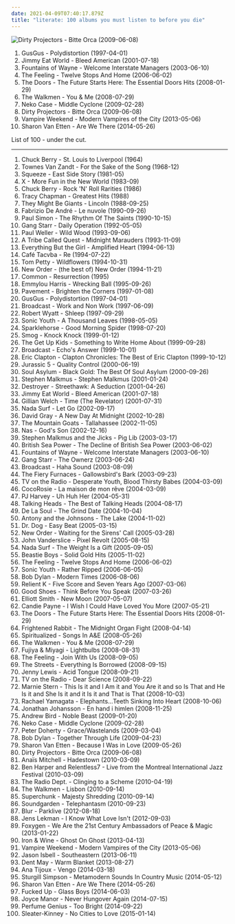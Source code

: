 ```yaml
---
date: 2021-04-09T07:40:17.879Z
title: "literate: 100 albums you must listen to before you die"
---
```

![Dirty Projectors - Bitte Orca (2009-06-08)](http://coverartarchive.org/release/5a5b5fe2-0898-3026-afb7-378fb8373752/8131494180-500.jpg "Dirty Projectors - Bitte Orca (2009-06-08)")
<ol class="albums">
<li data-cover="http://coverartarchive.org/release/dcb928fa-c187-4988-a2a4-bbd227165e15/2942354800-500.jpg" data-tags="electronic, electronica, trip-hop, indie rock, energetic, literate, confident, hypnotic, somber, complex, trippy, sophisticated, alternative dance, cerebral, playful, partying, sensual, imagination, soothing, stylish, boisterous" role="button">GusGus - Polydistortion (1997-04-01)</li>
<li data-cover="http://coverartarchive.org/release/d475a4fe-ef67-4bc9-9eef-1f2150964c1d/5572153535-500.jpg" data-tags="alternative rock, rock, emo" role="button">Jimmy Eat World - Bleed American (2001-07-18)</li>
<li data-cover="http://coverartarchive.org/release/f4810353-6d20-4c08-aa9d-c2b5059ccc8c/20935552675-500.jpg" data-tags="indie" role="button">Fountains of Wayne - Welcome Interstate Managers (2003-06-10)</li>
<li data-cover="https://img.discogs.com/ngP72QwaCQL3ltaXToJDNaOtB4Q=/fit-in/600x600/filters:strip_icc():format(jpeg):mode_rgb():quality(90)/discogs-images/R-772344-1244368217.jpeg.jpg" data-tags="british, soft rock, pop, indie, rock" role="button">The Feeling - Twelve Stops And Home (2006-06-02)</li>
<li data-cover="http://coverartarchive.org/release/2d4a66b0-c436-4f44-b3d4-29e6e8db8d8c/14954913625-500.jpg" data-tags="rock, hard rock, usa, druggy, album rock, psychedelic, energetic, ominous, passionate, literate, confident, aggressive, menacing, freewheeling, provocative, dramatic, raucous, blues rock, trippy, compilation, 00s, proto-punk, sensual, summery, sexual, nocturnal, brooding, rebellious, the doors, cathartic, rowdy, theatrical, swaggering, angst-ridden, brash, hanging out, bravado, reckless, night driving, am pop, exfandessixties" role="button">The Doors - The Future Starts Here: The Essential Doors Hits (2008-01-29)</li>
<li data-cover="https://img.discogs.com/-sPlLxV39Lnu5OD9kOWaYZcWvws=/fit-in/250x250/filters:strip_icc():format(jpeg):mode_rgb():quality(90)/discogs-images/R-1460412-1221399633.jpeg.jpg" data-tags="indie rock, gigantic music" role="button">The Walkmen - You & Me (2008-07-29)</li>
<li data-cover="http://coverartarchive.org/release/05472483-8124-3552-93dd-b3c6d1e106fa/22402218939-500.jpg" data-tags="alt-country, indie rock" role="button">Neko Case - Middle Cyclone (2009-02-28)</li>
<li data-cover="http://coverartarchive.org/release/5a5b5fe2-0898-3026-afb7-378fb8373752/8131494180-500.jpg" data-tags="experimental, indie rock, freak folk" role="button">Dirty Projectors - Bitte Orca (2009-06-08)</li>
<li data-cover="http://coverartarchive.org/release/35a7ea89-605b-466e-a5c5-1726f56f980f/4265527988-500.jpg" data-tags="indie rock" role="button">Vampire Weekend - Modern Vampires of the City (2013-05-06)</li>
<li data-cover="http://coverartarchive.org/release/294ce5a9-a36b-4e41-982e-56f2f94bb581/20346832405-500.jpg" data-tags="folk, indie folk" role="button">Sharon Van Etten - Are We There (2014-05-26)</li>
</ol>
List of 100 - under the cut.
<!-- more -->

_________________

<ol class="albums">
<li data-cover="http://coverartarchive.org/release/931cd000-1de5-4ad4-8b6b-9d1790af8683/6329235884-500.jpg" data-tags="rock, 60s" role="button">
Chuck Berry - St. Louis to Liverpool (1964)
</li>
<li data-cover="http://coverartarchive.org/release/0500c425-43b8-3913-bcb5-e4855a11263f/18741456192-500.jpg" data-tags="country, 60s, folk, singer-songwriter, contemporary folk, americana, folk rock" role="button">
Townes Van Zandt - For the Sake of the Song (1968-12)
</li>
<li data-cover="https://img.discogs.com/cFYpPn8BkPXVzV15H9zZkIn3zno=/fit-in/600x450/filters:strip_icc():format(jpeg):mode_rgb():quality(90)/discogs-images/R-16002100-1602676227-1207.jpeg.jpg" data-tags="new wave, squeeze" role="button">
Squeeze - East Side Story (1981-05)
</li>
<li data-cover="https://img.discogs.com/WWBAG0_RwvmNCQZcFUK1p0leez0=/fit-in/600x600/filters:strip_icc():format(jpeg):mode_rgb():quality(90)/discogs-images/R-925921-1183246992.jpeg.jpg" data-tags="punk" role="button">
X - More Fun in the New World (1983-09)
</li>
<li data-cover="http://coverartarchive.org/release/677b08b3-93ba-43c1-aa67-390c1647fa04/8018278557-500.jpg" data-tags="60s, energetic, summer, literate, oldies, cheerful, irreverent, organic, confident, freewheeling, raucous, 50s, rock n roll, road trip, playful, reunion, chuck, rollicking, celebratory, witty, joyous, humorous, rowdy, swaggering, tgif, boisterous, rambunctious, bravado, icmusick, rockaroundthebunker" role="button">
Chuck Berry - Rock 'N' Roll Rarities (1986)
</li>
<li data-cover="https://img.discogs.com/LOoqbLe3TNTnjdrW0DQ73lB0Qpo=/fit-in/600x602/filters:strip_icc():format(jpeg):mode_rgb():quality(90)/discogs-images/R-2064871-1262473039.jpeg.jpg" data-tags="folk" role="button">
Tracy Chapman - Greatest Hits (1988)
</li>
<li data-cover="http://coverartarchive.org/release/5d76ed08-bdac-3401-9440-3e836b432723/7938701982-500.jpg" data-tags="alternative" role="button">
They Might Be Giants - Lincoln (1988-09-25)
</li>
<li data-cover="http://coverartarchive.org/release/8ce77d61-674a-340a-814c-a067965c517a/17682204536-500.jpg" data-tags="90s, searching, reflective, literate, gentle, rainy day, bittersweet, reflection, intimate, international, italian pop, italian music, western european traditions, nomadi" role="button">
Fabrizio De André - Le nuvole (1990-09-26)
</li>
<li data-cover="http://coverartarchive.org/release/c3cc8297-a32a-470c-9072-dfffd2b50aef/9245727847-500.jpg" data-tags="singer-songwriter, world" role="button">
Paul Simon - The Rhythm Of The Saints (1990-10-15)
</li>
<li data-cover="https://img.discogs.com/r3kyzds5-mYDDQIgR7NB61DgoYU=/fit-in/467x464/filters:strip_icc():format(jpeg):mode_rgb():quality(90)/discogs-images/R-4982263-1381287474-9752.jpeg.jpg" data-tags="east coast rap, hip-hop" role="button">
Gang Starr - Daily Operation (1992-05-05)
</li>
<li data-cover="http://coverartarchive.org/release/6b8010bb-37c8-3ffc-9e2c-b446d177b24a/23522526719-500.jpg" data-tags="rock" role="button">
Paul Weller - Wild Wood (1993-09-06)
</li>
<li data-cover="http://coverartarchive.org/release/0adceade-cc01-498f-a46f-0121c6802d8c/4969333235-500.jpg" data-tags="hip-hop" role="button">
A Tribe Called Quest - Midnight Marauders (1993-11-09)
</li>
<li data-cover="https://img.discogs.com/O9-ZpQpvt3gsm9dlgCRXDOCfeDs=/fit-in/600x600/filters:strip_icc():format(jpeg):mode_rgb():quality(90)/discogs-images/R-10046-1573154029-6024.jpeg.jpg" data-tags="chillout, electronic, downtempo, 90s, trip-hop" role="button">
Everything But the Girl - Amplified Heart (1994-06-13)
</li>
<li data-cover="http://coverartarchive.org/release/c07c0e12-e8e4-416d-bad2-6458aee6c0d8/14938677749-500.jpg" data-tags="energetic, playful" role="button">
Café Tacvba - Re (1994-07-22)
</li>
<li data-cover="http://coverartarchive.org/release/8126990b-62c2-459f-8319-ec5cab3524a6/8157450797-500.jpg" data-tags="rock, 90s" role="button">
Tom Petty - Wildflowers (1994-10-31)
</li>
<li data-cover="http://coverartarchive.org/release/983ae253-215e-4f6c-8411-fa7ddcec2d94/19120789325-500.jpg" data-tags="80s, synthpop, electronic, new wave" role="button">
New Order - (the best of) New Order (1994-11-21)
</li>
<li data-cover="http://coverartarchive.org/release/f5cc49dd-c677-4c8f-b76b-c8e354ee04ee/1502948292-500.jpg" data-tags="hip-hop, hip hop" role="button">
Common - Resurrection (1995)
</li>
<li data-cover="http://coverartarchive.org/release/3340642f-c8c7-48aa-83c0-e3a696dcbe76/14642036386-500.jpg" data-tags="country, female vocalists, alt-country" role="button">
Emmylou Harris - Wrecking Ball (1995-09-26)
</li>
<li data-cover="http://coverartarchive.org/release/e61f4d70-f7dc-3ac9-b1c6-69eeab74a263/28389930977-500.jpg" data-tags="indie rock, indie" role="button">
Pavement - Brighten the Corners (1997-01-08)
</li>
<li data-cover="http://coverartarchive.org/release/dcb928fa-c187-4988-a2a4-bbd227165e15/2942354800-500.jpg" data-tags="electronic, electronica, trip-hop, indie rock, energetic, literate, confident, hypnotic, somber, complex, trippy, sophisticated, alternative dance, cerebral, playful, partying, sensual, imagination, soothing, stylish, boisterous" role="button">
GusGus - Polydistortion (1997-04-01)
</li>
<li data-cover="http://coverartarchive.org/release/09d62aa5-a265-4cb2-b3e4-da80c0e60d9d/6009849109-500.jpg" data-tags="electronic, dream pop, indie, psychedelic, 90s" role="button">
Broadcast - Work and Non Work (1997-06-09)
</li>
<li data-cover="https://img.discogs.com/slD1orgqK0oKjwoj9XaChB2Ki3Q=/fit-in/600x606/filters:strip_icc():format(jpeg):mode_rgb():quality(90)/discogs-images/R-5357690-1391382116-4697.jpeg.jpg" data-tags="canterbury scene" role="button">
Robert Wyatt - Shleep (1997-09-29)
</li>
<li data-cover="https://img.discogs.com/qeSNS31G6vJ758RVSQm4W6ho6nI=/fit-in/439x380/filters:strip_icc():format(jpeg):mode_rgb():quality(90)/discogs-images/R-4879756-1378290331-3017.jpeg.jpg" data-tags="experimental, alternative" role="button">
Sonic Youth - A Thousand Leaves (1998-05-05)
</li>
<li data-cover="http://coverartarchive.org/release/21841c6d-80db-4005-a2e2-cfcf0dc6f237/21761342218-500.jpg" data-tags="indie rock" role="button">
Sparklehorse - Good Morning Spider (1998-07-20)
</li>
<li data-cover="http://coverartarchive.org/release/6ede6b70-7a1a-3708-a2fa-c452461b190e/9376384670-500.jpg" data-tags="indie rock, 90s" role="button">
Smog - Knock Knock (1999-01-12)
</li>
<li data-cover="http://coverartarchive.org/release/011310b5-57b5-416e-8331-9bc134f6fbc8/3366913620-500.jpg" data-tags="emo" role="button">
The Get Up Kids - Something to Write Home About (1999-09-28)
</li>
<li data-cover="https://img.discogs.com/uAijLGtWlJXfh--0l2ljVkXPBrk=/fit-in/600x600/filters:strip_icc():format(jpeg):mode_rgb():quality(90)/discogs-images/R-3668-1468409952-1004.jpeg.jpg" data-tags="electronic, electronica, indie rock, indie electronic, post-rock, downtempo, druggy, ambient pop, psychedelic pop, dreamy, reflective, atmospheric, whimsical, late night, dream pop, clinical, literate, ethereal, fractured, wry, dramatic, introspection, reflection, eerie, hypnotic, spacey, psychedelic rock, trippy, sophisticated, poignant, detached, playful, sunday afternoon, sweet, solitude, delicate, light, background music, nocturnal, imagination, avant-pop, refined, stylish, wintry, hanging out, restrained, sparkling, circular, innocent, spiked-candy radio, space-age, retro-futuristic, julian house album art, ashich party" role="button">
Broadcast - Echo's Answer (1999-10-01)
</li>
<li data-cover="http://coverartarchive.org/release/d0e3d96a-c6c5-4c44-9b6a-c80216354328/5959517015-500.jpg" data-tags="blues rock" role="button">
Eric Clapton - Clapton Chronicles: The Best of Eric Clapton (1999-10-12)
</li>
<li data-cover="http://coverartarchive.org/release/0a99dfdc-ae96-4a2d-86fe-0463445c8e8f/9828533799-500.jpg" data-tags="hip-hop" role="button">
Jurassic 5 - Quality Control (2000-06-19)
</li>
<li data-cover="http://coverartarchive.org/release/4f2ff67a-d196-48a6-ba0a-bff6724b94ec/23140048958-500.jpg" data-tags="rock, alternative" role="button">
Soul Asylum - Black Gold: The Best Of Soul Asylum (2000-09-26)
</li>
<li data-cover="https://img.discogs.com/CODMNpzoTylnFFKyULT50BKbd0s=/fit-in/600x600/filters:strip_icc():format(jpeg):mode_rgb():quality(90)/discogs-images/R-804470-1560101287-7784.jpeg.jpg" data-tags="indie, rock" role="button">
Stephen Malkmus - Stephen Malkmus (2001-01-24)
</li>
<li data-cover="https://img.discogs.com/vRrNNmW0km5ZuBI7V6nTf1YXtWY=/fit-in/404x404/filters:strip_icc():format(jpeg):mode_rgb():quality(90)/discogs-images/R-7404658-1440791038-3407.jpeg.jpg" data-tags="canadian, 00s" role="button">
Destroyer - Streethawk: A Seduction (2001-04-26)
</li>
<li data-cover="http://coverartarchive.org/release/d475a4fe-ef67-4bc9-9eef-1f2150964c1d/5572153535-500.jpg" data-tags="alternative rock, rock, emo" role="button">
Jimmy Eat World - Bleed American (2001-07-18)
</li>
<li data-cover="http://coverartarchive.org/release/094d238f-d444-3acf-959a-4b3d989651cd/6139721909-500.jpg" data-tags="00s" role="button">
Gillian Welch - Time (The Revelator) (2001-07-31)
</li>
<li data-cover="https://img.discogs.com/jA0knfgY-klyearEPzoaWQoeLTI=/fit-in/472x470/filters:strip_icc():format(jpeg):mode_rgb():quality(90)/discogs-images/R-4277525-1362068496-1652.jpeg.jpg" data-tags="indie rock" role="button">
Nada Surf - Let Go (2002-09-17)
</li>
<li data-cover="https://img.discogs.com/0ximMi3Oqys-kZEROcQpbwWYYZc=/fit-in/443x439/filters:strip_icc():format(jpeg):mode_rgb():quality(90)/discogs-images/R-4691705-1377695345-1040.jpeg.jpg" data-tags="chill, acoustic, david gray" role="button">
David Gray - A New Day At Midnight (2002-10-28)
</li>
<li data-cover="http://coverartarchive.org/release/d2a314ab-986e-40af-8cab-04806ab68ce9/7927220552-500.jpg" data-tags="indie" role="button">
The Mountain Goats - Tallahassee (2002-11-05)
</li>
<li data-cover="https://img.discogs.com/e9bP78FudkC0nkWRFNQUy38QDF0=/fit-in/600x602/filters:strip_icc():format(jpeg):mode_rgb():quality(90)/discogs-images/R-328103-1262865321.jpeg.jpg" data-tags="rap" role="button">
Nas - God's Son (2002-12-16)
</li>
<li data-cover="https://img.discogs.com/6phYkfUp2ZVF75m8UlGMTtSIlvY=/fit-in/600x539/filters:strip_icc():format(jpeg):mode_rgb():quality(90)/discogs-images/R-441464-1587041796-9239.jpeg.jpg" data-tags="indie rock" role="button">
Stephen Malkmus and the Jicks - Pig Lib (2003-03-17)
</li>
<li data-cover="https://img.discogs.com/let8MLJcDEmmTObcPh6vnwJTxs8=/fit-in/300x270/filters:strip_icc():format(jpeg):mode_rgb():quality(90)/discogs-images/R-384214-1106322975.jpg.jpg" data-tags="indie rock" role="button">
British Sea Power - The Decline of British Sea Power (2003-06-02)
</li>
<li data-cover="http://coverartarchive.org/release/f4810353-6d20-4c08-aa9d-c2b5059ccc8c/20935552675-500.jpg" data-tags="indie" role="button">
Fountains of Wayne - Welcome Interstate Managers (2003-06-10)
</li>
<li data-cover="http://coverartarchive.org/release/20480e5c-369a-442f-b39f-9c14a83a4cdf/3798919747-500.jpg" data-tags="hip-hop, hip hop" role="button">
Gang Starr - The Ownerz (2003-06-24)
</li>
<li data-cover="http://coverartarchive.org/release/1216e686-0799-4615-9e41-82473842ce07/2626806537-500.jpg" data-tags="electronica, indie, experimental, dream pop" role="button">
Broadcast - Haha Sound (2003-08-09)
</li>
<li data-cover="https://img.discogs.com/1907USlKfLxEGxaPdQLxt0EHVeo=/fit-in/400x400/filters:strip_icc():format(jpeg):mode_rgb():quality(90)/discogs-images/R-1975028-1256124925.jpeg.jpg" data-tags="indie rock" role="button">
The Fiery Furnaces - Gallowsbird's Bark (2003-09-23)
</li>
<li data-cover="http://coverartarchive.org/release/f9cafd68-0169-4480-8d12-8583375bc173/13899396319-500.jpg" data-tags="indie rock" role="button">
TV on the Radio - Desperate Youth, Blood Thirsty Babes (2004-03-09)
</li>
<li data-cover="http://coverartarchive.org/release/2215c1a3-e239-4330-8365-9021e44304b7/3765840753-500.jpg" data-tags="indie" role="button">
CocoRosie - La maison de mon rêve (2004-03-09)
</li>
<li data-cover="https://via.placeholder.com/450" data-tags="2004, alternative, female vocalists, alternative rock, rock" role="button">
PJ Harvey - Uh Huh Her (2004-05-31)
</li>
<li data-cover="http://coverartarchive.org/release/f93f57ee-1901-4875-ab28-d764eed791a9/5375570311-500.jpg" data-tags="rock, new wave, 80s" role="button">
Talking Heads - The Best of Talking Heads (2004-08-17)
</li>
<li data-cover="http://coverartarchive.org/release/8b5827d9-6c18-476a-a77e-f096582c3794/3174089374-500.jpg" data-tags="rap" role="button">
De La Soul - The Grind Date (2004-10-04)
</li>
<li data-cover="http://coverartarchive.org/release/9ecb0e31-2521-4eff-a5eb-e1002c92d507/10262260410-500.jpg" data-tags="genital panic" role="button">
Antony and the Johnsons - The Lake (2004-11-02)
</li>
<li data-cover="http://coverartarchive.org/release/a9f84dac-2552-482c-a23f-1ff872328b0e/17300509799-500.jpg" data-tags="indie pop, 00s" role="button">
Dr. Dog - Easy Beat (2005-03-15)
</li>
<li data-cover="https://img.discogs.com/NMKKsEWbp93OQzukW61ktY9l-nk=/fit-in/500x500/filters:strip_icc():format(jpeg):mode_rgb():quality(90)/discogs-images/R-805306-1160594693.jpeg.jpg" data-tags="alternative rock, electronic, 00s" role="button">
New Order - Waiting for the Sirens' Call (2005-03-28)
</li>
<li data-cover="https://img.discogs.com/63_F7EW19GYUj130dTT_4h1HPYo=/fit-in/455x455/filters:strip_icc():format(jpeg):mode_rgb():quality(90)/discogs-images/R-677963-1146663712.jpeg.jpg" data-tags="indie, indie pop, singer-songwriter, dreamy, searching, reflective, literate, earnest, dramatic, bittersweet, reflection, intimate, cerebral, detached, 2000s, gin, stylish, plaintive, the creative side, austere, radio 2005, refined - mannered, vinyl collection, good album, dans ma discotheque, should buy, recent favorite albums, girlygil altrock, second-favorite album, albums acquired in 2011" role="button">
John Vanderslice - Pixel Revolt (2005-08-15)
</li>
<li data-cover="https://img.discogs.com/BfR23KCmeMY9SrhQ9fXmNBj4_ZA=/fit-in/600x600/filters:strip_icc():format(jpeg):mode_rgb():quality(90)/discogs-images/R-515157-1314050368.jpeg.jpg" data-tags="indie, indie rock" role="button">
Nada Surf - The Weight Is a Gift (2005-09-05)
</li>
<li data-cover="https://img.discogs.com/8hTNCpYGW5W6slrn4gfK0bwO2qU=/fit-in/600x882/filters:strip_icc():format(jpeg):mode_rgb():quality(90)/discogs-images/R-12543606-1537307756-6374.jpeg.jpg" data-tags="hip-hop" role="button">
Beastie Boys - Solid Gold Hits (2005-11-02)
</li>
<li data-cover="https://img.discogs.com/ngP72QwaCQL3ltaXToJDNaOtB4Q=/fit-in/600x600/filters:strip_icc():format(jpeg):mode_rgb():quality(90)/discogs-images/R-772344-1244368217.jpeg.jpg" data-tags="british, soft rock, pop, indie, rock" role="button">
The Feeling - Twelve Stops And Home (2006-06-02)
</li>
<li data-cover="https://img.discogs.com/w7C3d8OHmFjsMS3t3Tvx8WQSFRo=/fit-in/400x391/filters:strip_icc():format(jpeg):mode_rgb():quality(90)/discogs-images/R-5119480-1385028132-2136.jpeg.jpg" data-tags="alternative rock" role="button">
Sonic Youth - Rather Ripped (2006-06-05)
</li>
<li data-cover="https://img.discogs.com/ZYKXAOs1h1YbQKXDy5sADJ6h5Xc=/fit-in/600x547/filters:strip_icc():format(jpeg):mode_rgb():quality(90)/discogs-images/R-6019561-1438509968-2829.jpeg.jpg" data-tags="folk, singer-songwriter, folk rock, rock, 00s" role="button">
Bob Dylan - Modern Times (2006-08-06)
</li>
<li data-cover="http://coverartarchive.org/release/8786d6f0-2b86-4c8b-b755-91ae537d2095/25368596465-500.jpg" data-tags="christian rock" role="button">
Relient K - Five Score and Seven Years Ago (2007-03-06)
</li>
<li data-cover="https://img.discogs.com/hnnXcLPzinbnvLsRHJbosNzQMH4=/fit-in/300x300/filters:strip_icc():format(jpeg):mode_rgb():quality(90)/discogs-images/R-1109611-1192737492.jpeg.jpg" data-tags="indie rock, indie pop" role="button">
Good Shoes - Think Before You Speak (2007-03-26)
</li>
<li data-cover="https://img.discogs.com/cyfQlR1Ufz66jLcM2otTto12Ov8=/fit-in/600x600/filters:strip_icc():format(jpeg):mode_rgb():quality(90)/discogs-images/R-3312957-1370673200-6396.jpeg.jpg" data-tags="singer-songwriter, indie, indie rock" role="button">
Elliott Smith - New Moon (2007-05-07)
</li>
<li data-cover="https://img.discogs.com/fszlzqwRTVdoVhdF_tVxB8H4xH0=/fit-in/600x591/filters:strip_icc():format(jpeg):mode_rgb():quality(90)/discogs-images/R-993001-1593539257-4700.jpeg.jpg" data-tags="indie, soul, british, indie rock, romantic, afternoon, late night, sunday, literate, melancholy, rainy day, wry, dramatic, bittersweet, introspection, reflection, sophisticated, playful, heartache, solitude, breakup, autumn, brooding, liverpool, debut album, feeling blue, witty, enigmatic, theatrical, long walk, in love, the creative side, stay in bed, romantic evening, reminiscing, alternative pop/ rock, loss/grief, candie payne, no56 uk" role="button">
Candie Payne - I Wish I Could Have Loved You More (2007-05-21)
</li>
<li data-cover="http://coverartarchive.org/release/2d4a66b0-c436-4f44-b3d4-29e6e8db8d8c/14954913625-500.jpg" data-tags="rock, hard rock, usa, druggy, album rock, psychedelic, energetic, ominous, passionate, literate, confident, aggressive, menacing, freewheeling, provocative, dramatic, raucous, blues rock, trippy, compilation, 00s, proto-punk, sensual, summery, sexual, nocturnal, brooding, rebellious, the doors, cathartic, rowdy, theatrical, swaggering, angst-ridden, brash, hanging out, bravado, reckless, night driving, am pop, exfandessixties" role="button">
The Doors - The Future Starts Here: The Essential Doors Hits (2008-01-29)
</li>
<li data-cover="http://coverartarchive.org/release/a6d21839-661c-4e80-93be-667e31a5df3a/21277386149-500.jpg" data-tags="indie" role="button">
Frightened Rabbit - The Midnight Organ Fight (2008-04-14)
</li>
<li data-cover="http://coverartarchive.org/release/bb3ba958-719d-4ec0-942b-8a4d6c18f373/12135240940-500.jpg" data-tags="british, sad, dreamy, atmospheric, melancholy, 00s" role="button">
Spiritualized - Songs In A&E (2008-05-26)
</li>
<li data-cover="https://img.discogs.com/-sPlLxV39Lnu5OD9kOWaYZcWvws=/fit-in/250x250/filters:strip_icc():format(jpeg):mode_rgb():quality(90)/discogs-images/R-1460412-1221399633.jpeg.jpg" data-tags="indie rock, gigantic music" role="button">
The Walkmen - You & Me (2008-07-29)
</li>
<li data-cover="http://coverartarchive.org/release/0588edb2-ac4f-4b71-bca5-faeb0947ec4c/24650516354-500.jpg" data-tags="electronic" role="button">
Fujiya & Miyagi - Lightbulbs (2008-08-31)
</li>
<li data-cover="https://img.discogs.com/OUmJv0COymM1h5yzdU2bhX5korQ=/fit-in/450x450/filters:strip_icc():format(jpeg):mode_rgb():quality(90)/discogs-images/R-1263064-1204673409.jpeg.jpg" data-tags="pop" role="button">
The Feeling - Join With Us (2008-09-05)
</li>
<li data-cover="https://img.discogs.com/XoYTjDZ1UfVtQRGBen03ECikX-8=/fit-in/600x584/filters:strip_icc():format(jpeg):mode_rgb():quality(90)/discogs-images/R-3289786-1327107072.jpeg.jpg" data-tags="rap" role="button">
The Streets - Everything Is Borrowed (2008-09-15)
</li>
<li data-cover="https://img.discogs.com/hvwrsdt7Le86HEpqOvnSzL40b1Q=/fit-in/497x511/filters:strip_icc():format(jpeg):mode_rgb():quality(90)/discogs-images/R-1488405-1223451575.jpeg.jpg" data-tags="indie pop" role="button">
Jenny Lewis - Acid Tongue (2008-09-21)
</li>
<li data-cover="http://coverartarchive.org/release/746067ad-88f0-4426-b5a5-7313b186488c/22393792907-500.jpg" data-tags="indie, indie rock, alternative, experimental" role="button">
TV on the Radio - Dear Science (2008-09-22)
</li>
<li data-cover="http://coverartarchive.org/release/f2d8c10d-4c70-482c-b913-50550fc6d4c4/3813953556-500.jpg" data-tags="math rock, experimental, indie pop, indie rock, energetic, literate, irreverent, intense, confident, fiery, raucous, 00s, playful, sweet, math pop, revolutionary, repeat, sprawling, brash, ambitious, knotty, zach hill on the kit, math rap" role="button">
Marnie Stern - This Is it and I Am it and You Are it and so Is That and He Is it and She Is it and it Is it and That is That (2008-10-03)
</li>
<li data-cover="https://img.discogs.com/mzztKFzYH1uhoDlcMzS0sVNixBc=/fit-in/600x529/filters:strip_icc():format(jpeg):mode_rgb():quality(90)/discogs-images/R-1545566-1248028809.jpeg.jpg" data-tags="alternative rock, blues rock, female vocalist" role="button">
Rachael Yamagata - Elephants...Teeth Sinking Into Heart (2008-10-06)
</li>
<li data-cover="https://img.discogs.com/FRIMWHjtAELVTwS6s3Fr6Zo1Cqo=/fit-in/600x597/filters:strip_icc():format(jpeg):mode_rgb():quality(90)/discogs-images/R-1787758-1573510919-5647.jpeg.jpg" data-tags="synthpop, new romantic" role="button">
Jonathan Johansson - En hand i himlen (2008-11-25)
</li>
<li data-cover="http://coverartarchive.org/release/c375731f-f692-46e8-bef2-227c4bd1b346/2094797722-500.jpg" data-tags="indie" role="button">
Andrew Bird - Noble Beast (2009-01-20)
</li>
<li data-cover="http://coverartarchive.org/release/05472483-8124-3552-93dd-b3c6d1e106fa/22402218939-500.jpg" data-tags="alt-country, indie rock" role="button">
Neko Case - Middle Cyclone (2009-02-28)
</li>
<li data-cover="https://img.discogs.com/hPBi_tvsKOpa0IUmtVzQtKYmGgY=/fit-in/600x589/filters:strip_icc():format(jpeg):mode_rgb():quality(90)/discogs-images/R-13487694-1555161652-4877.jpeg.jpg" data-tags="rock, british, indie rock, 00s" role="button">
Peter Doherty - Grace/Wastelands (2009-03-04)
</li>
<li data-cover="https://img.discogs.com/0p4IeHnrBKzwZbaUP2XNQnSMdbY=/fit-in/300x300/filters:strip_icc():format(jpeg):mode_rgb():quality(90)/discogs-images/R-4328080-1361870851-6165.jpeg.jpg" data-tags="rock, folk, folk rock, 00s" role="button">
Bob Dylan - Together Through Life (2009-04-23)
</li>
<li data-cover="http://coverartarchive.org/release/37fa53b0-68d3-4c01-84df-5e90ae340317/7018137300-500.jpg" data-tags="energetic, angry, searching, spooky, literate, winter, organic, ethereal, folk rock, earnest, bittersweet, reflection, intimate, indie folk, warm, lyrical, poignant, regret, bitter, wintry, 2009 releases, relationships, kinetic, pure, self-conscious, sharon van etten, language of stone" role="button">
Sharon Van Etten - Because I Was in Love (2009-05-26)
</li>
<li data-cover="http://coverartarchive.org/release/5a5b5fe2-0898-3026-afb7-378fb8373752/8131494180-500.jpg" data-tags="experimental, indie rock, freak folk" role="button">
Dirty Projectors - Bitte Orca (2009-06-08)
</li>
<li data-cover="http://coverartarchive.org/release/58145268-9ecd-42f5-9f1c-4e7968c7d285/4828304228-500.jpg" data-tags="folk, epic, contemporary folk, romantic, melodic, soundtracks, energetic, narrative, passionate, literate, musical, irreverent, organic, rainy day, confident, earnest, provocative, uncompromising, dramatic, bittersweet, eerie, intimate, earthy, elegant, alternative folk, yearning, warm, lyrical, flowing, poignant, detached, playful, sensual, delicate, lush, wistful, witty, enigmatic, tender, philosophical, unsettling, desperate, graceful, elaborate, gutsy, lively, 2010 releases, desert island albums, flawless albums, ambitious, elegiac, serious, kinetic, desert island discs, cosmopolitan, folk opera, physical cds i actually own, the perfect record" role="button">
Anaïs Mitchell - Hadestown (2010-03-09)
</li>
<li data-cover="https://img.discogs.com/-j5zUE-r2pmwwSRJnzVHHZ12Uss=/fit-in/600x551/filters:strip_icc():format(jpeg):mode_rgb():quality(90)/discogs-images/R-2210597-1492333000-3115.jpeg.jpg" data-tags="alternative rock, energetic, passionate, literate, confident, aggressive, fiery, uncompromising, earthy, live, road trip, divorce, exuberant, ben harper, rowdy, swaggering, lively, maverick, guys night out, street-smart, rambunctious, reckless, knotty, american trad rock" role="button">
Ben Harper and Relentless7 - Live from the Montreal International Jazz Festival (2010-03-09)
</li>
<li data-cover="http://coverartarchive.org/release/cc6f7a05-e1c4-4039-9eb3-8c8ccd37e6b1/13919864002-500.jpg" data-tags="indie pop, shoegaze" role="button">
The Radio Dept. - Clinging to a Scheme (2010-04-19)
</li>
<li data-cover="https://img.discogs.com/Jo8CRxFlAMEOp8bUNyB3xl161bU=/fit-in/600x597/filters:strip_icc():format(jpeg):mode_rgb():quality(90)/discogs-images/R-2494214-1292538591.jpeg.jpg" data-tags="indie rock" role="button">
The Walkmen - Lisbon (2010-09-14)
</li>
<li data-cover="http://coverartarchive.org/release/91258e57-7dc2-3785-b4cd-a9de0730eb53/9707511999-500.jpg" data-tags="indie rock, energetic, passionate, literate, melancholy, cheerful, pop punk, intense, confident, aggressive, fiery, earnest, bittersweet, raucous, yearning, road trip, playful, heartache, wistful, witty, exuberant, empowerment, cathartic, motivation, visceral, plaintive, angst-ridden, boisterous, hanging out, rambunctious, innocent, albumoftheday, rajada" role="button">
Superchunk - Majesty Shredding (2010-09-14)
</li>
<li data-cover="http://coverartarchive.org/release/0653ea23-f0e6-4708-b090-d9afcb4ed7c2/23042689021-500.jpg" data-tags="grunge" role="button">
Soundgarden - Telephantasm (2010-09-23)
</li>
<li data-cover="http://coverartarchive.org/release/3fe92de6-0681-467c-a298-69e4ed636755/6493547356-500.jpg" data-tags="alternative rock, britpop, energetic, reflective, atmospheric, whimsical, summer, literate, melancholy, irreverent, rainy day, freewheeling, wry, bittersweet, reflection, eerie, raucous, complex, live, drinking, precious, poignant, road trip, playful, sunday afternoon, partying, summery, imagination, rollicking, celebratory, witty, exuberant, campy, bright, sarcastic, live album, lively, tgif, boisterous, brash, open road, gleeful, my cd collection, tugs at me heart strings,  alternative,  alternative rock,  british,  pop rock,  male vocalists" role="button">
Blur - Parklive (2012-08-18)
</li>
<li data-cover="https://img.discogs.com/8eswk0v3CU2KvYu0AHf7nLC09G0=/fit-in/600x600/filters:strip_icc():format(jpeg):mode_rgb():quality(90)/discogs-images/R-3850028-1346825601-4249.jpeg.jpg" data-tags="indie, secretly canadian" role="button">
Jens Lekman - I Know What Love Isn't (2012-09-03)
</li>
<li data-cover="http://coverartarchive.org/release/fed15943-7a2f-4145-b927-d54bfdbb47a3/3077819531-500.jpg" data-tags="indie pop" role="button">
Foxygen - We Are the 21st Century Ambassadors of Peace & Magic (2013-01-22)
</li>
<li data-cover="https://img.discogs.com/cfc9e7fd50d7c9c08931869b95f6849a01d0635d/images/spacer.gif" data-tags="folk" role="button">
Iron & Wine - Ghost On Ghost (2013-04-13)
</li>
<li data-cover="http://coverartarchive.org/release/35a7ea89-605b-466e-a5c5-1726f56f980f/4265527988-500.jpg" data-tags="indie rock" role="button">
Vampire Weekend - Modern Vampires of the City (2013-05-06)
</li>
<li data-cover="http://coverartarchive.org/release/8a3be0f3-c237-4e0d-bdba-f82b3329a974/16252635324-500.jpg" data-tags="americana" role="button">
Jason Isbell - Southeastern (2013-06-11)
</li>
<li data-cover="https://img.discogs.com/67xYbCt6yRMFLBcXo0P4avWGYB0=/fit-in/600x600/filters:strip_icc():format(jpeg):mode_rgb():quality(90)/discogs-images/R-4858926-1377700074-7633.jpeg.jpg" data-tags="indie pop, happy, soft rock, literate, cheerful, irreverent, earnest, earthy, sophisticated, pastoral, warm, playful, sweet, imagination, witty, exuberant, tender, campy, carefree, refined, stylish, theatrical, ambitious, gleeful, soft rock revival" role="button">
Dent May - Warm Blanket (2013-08-27)
</li>
<li data-cover="http://coverartarchive.org/release/e38c3df9-44e7-43a4-84c9-8f90cf0c6f7c/6788652498-500.jpg" data-tags="revolution, rap, latin, energetic, searching, literate, fierce, intense, confident, aggressive, fiery, confrontational, earnest, provocative, uncompromising, dramatic, earthy, uplifting, strong, chile, latin pop, latin rap, lyrical, flowing, poignant, powerful, south american, triumphant, imagination, celebratory, positive, enigmatic, defiant, empowerment, philosophical, joyous, gritty, gutsy, swaggering, lively, visceral, maverick, boisterous, street-smart, ambitious, affirmation, animated, kinetic, chileno, hungry, alternative latin, south and central america, from: chile, declamatory, south-american, from chile, south american music, made in chile, modern chile, musica de chile" role="button">
Ana Tijoux - Vengo (2014-03-18)
</li>
<li data-cover="http://coverartarchive.org/release/75b47e43-6fe1-4262-93b9-4bf6af5cb03a/7315989070-500.jpg" data-tags="country" role="button">
Sturgill Simpson - Metamodern Sounds In Country Music (2014-05-12)
</li>
<li data-cover="http://coverartarchive.org/release/294ce5a9-a36b-4e41-982e-56f2f94bb581/20346832405-500.jpg" data-tags="folk, indie folk" role="button">
Sharon Van Etten - Are We There (2014-05-26)
</li>
<li data-cover="http://coverartarchive.org/release/64d09ddc-daf5-4ed3-9ecf-d949f951fada/7514082952-500.jpg" data-tags="revolution, indie rock, post-rock, reflective, literate, aggressive, fiery, provocative, uncompromising, dramatic, raucous, post-hardcore, cerebral, rebellious, matador records, eccentric, gutsy, visceral, ramshackle, maverick, brash, rambunctious, outrageous, reckless, nihilistic" role="button">
Fucked Up - Glass Boys (2014-06-03)
</li>
<li data-cover="http://coverartarchive.org/release/a6b275f9-8b57-4668-a9cc-d0fe76effcd1/20840907999-500.jpg" data-tags="emo, pop punk" role="button">
Joyce Manor - Never Hungover Again (2014-07-15)
</li>
<li data-cover="http://coverartarchive.org/release/b152df81-9311-4f9e-9eb6-659ade6a8c06/8512126596-500.jpg" data-tags="ambient, experimental, chamber pop, art pop" role="button">
Perfume Genius - Too Bright (2014-09-22)
</li>
<li data-cover="http://coverartarchive.org/release/1d49f64c-ac5a-4d94-8486-6aceaba59046/8701541128-500.jpg" data-tags="indie rock, 2015 releases" role="button">
Sleater-Kinney - No Cities to Love (2015-01-14)
</li>
</ol>